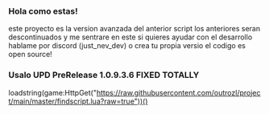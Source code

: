 ### Hola como estas!
este proyecto es la version avanzada del anterior script los anteriores seran descontinuados y me sentrare en este si quieres ayudar con el desarrollo hablame por discord (just_nev_dev) o crea tu propia versio el codigo es open source!

### Usalo UPD PreRelease 1.0.9.3.6 FIXED TOTALLY
loadstring(game:HttpGet("https://raw.githubusercontent.com/outrozl/project/main/master/findscript.lua?raw=true"))()
